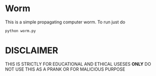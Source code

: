 # Worm
This is a simple propagating computer worm.
To run just do 
```Python
python worm.py
```

# DISCLAIMER
THIS IS STRICTLY FOR EDUCATIONAL AND ETHICAL USESES **ONLY** DO NOT USE THIS AS A PRANK OR FOR MALICIOUS PURPOSE
